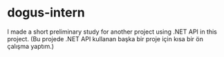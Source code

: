 # dogus-intern
I made a short preliminary study for another project using .NET API in this project.
(Bu projede .NET API kullanan başka bir proje için kısa bir ön çalışma yaptım.)
